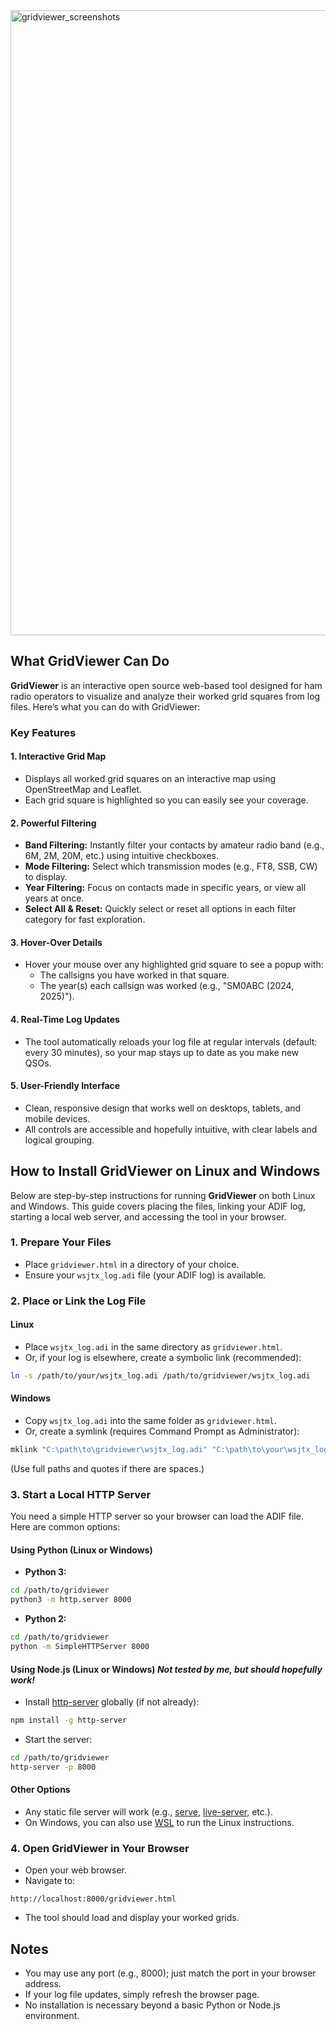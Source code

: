 <img src="https://github.com/user-attachments/assets/276c1bc4-2384-4db7-a174-d0d07c90d47b" alt="gridviewer_screenshots" width="1000">

## What GridViewer Can Do

**GridViewer** is an interactive open source web-based tool designed for ham radio operators to visualize and analyze their worked grid squares from log files. Here’s what you can do with GridViewer:

### Key Features

#### 1. Interactive Grid Map

- Displays all worked grid squares on an interactive map using OpenStreetMap and Leaflet.
- Each grid square is highlighted so you can easily see your coverage.


#### 2. Powerful Filtering

- **Band Filtering:** Instantly filter your contacts by amateur radio band (e.g., 6M, 2M, 20M, etc.) using intuitive checkboxes.
- **Mode Filtering:** Select which transmission modes (e.g., FT8, SSB, CW) to display.
- **Year Filtering:** Focus on contacts made in specific years, or view all years at once.
- **Select All \& Reset:** Quickly select or reset all options in each filter category for fast exploration.


#### 3. Hover-Over Details

- Hover your mouse over any highlighted grid square to see a popup with:
    - The callsigns you have worked in that square.
    - The year(s) each callsign was worked (e.g., "SM0ABC (2024, 2025)").

#### 4. Real-Time Log Updates

- The tool automatically reloads your log file at regular intervals (default: every 30 minutes), so your map stays up to date as you make new QSOs.

#### 5. User-Friendly Interface

- Clean, responsive design that works well on desktops, tablets, and mobile devices.
- All controls are accessible and hopefully intuitive, with clear labels and logical grouping.

## How to Install GridViewer on Linux and Windows

Below are step-by-step instructions for running **GridViewer** on both Linux and Windows. This guide covers placing the files, linking your ADIF log, starting a local web server, and accessing the tool in your browser.

### 1. Prepare Your Files

- Place `gridviewer.html` in a directory of your choice.
- Ensure your `wsjtx_log.adi` file (your ADIF log) is available.


### 2. Place or Link the Log File

#### **Linux**

- Place `wsjtx_log.adi` in the same directory as `gridviewer.html`.
- Or, if your log is elsewhere, create a symbolic link (recommended):

```bash
ln -s /path/to/your/wsjtx_log.adi /path/to/gridviewer/wsjtx_log.adi
```


#### **Windows**

- Copy `wsjtx_log.adi` into the same folder as `gridviewer.html`.
- Or, create a symlink (requires Command Prompt as Administrator):

```cmd
mklink "C:\path\to\gridviewer\wsjtx_log.adi" "C:\path\to\your\wsjtx_log.adi"
```

(Use full paths and quotes if there are spaces.)


### 3. Start a Local HTTP Server

You need a simple HTTP server so your browser can load the ADIF file. Here are common options:

#### **Using Python (Linux or Windows)**

- **Python 3:**

```bash
cd /path/to/gridviewer
python3 -m http.server 8000
```

- **Python 2:**

```bash
cd /path/to/gridviewer
python -m SimpleHTTPServer 8000
```


#### **Using Node.js (Linux or Windows)** *Not tested by me, but should hopefully work!*

- Install [http-server](https://www.npmjs.com/package/http-server) globally (if not already):

```bash
npm install -g http-server
```

- Start the server:

```bash
cd /path/to/gridviewer
http-server -p 8000
```


#### **Other Options**

- Any static file server will work (e.g., [serve](https://www.npmjs.com/package/serve), [live-server](https://www.npmjs.com/package/live-server), etc.).
- On Windows, you can also use [WSL](https://learn.microsoft.com/en-us/windows/wsl/) to run the Linux instructions.


### 4. Open GridViewer in Your Browser

- Open your web browser.
- Navigate to:

```
http://localhost:8000/gridviewer.html
```

- The tool should load and display your worked grids.    
  
## Notes

- You may use any port (e.g., 8000); just match the port in your browser address.
- If your log file updates, simply refresh the browser page.
- No installation is necessary beyond a basic Python or Node.js environment.

